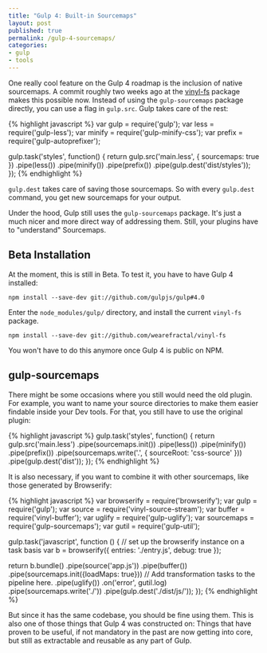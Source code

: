 ```yaml
---
title: "Gulp 4: Built-in Sourcemaps"
layout: post
published: true
permalink: /gulp-4-sourcemaps/
categories:
- gulp
- tools
---
```


One really cool feature on the Gulp 4 roadmap is the inclusion of native
sourcemaps. A commit roughly two weeks ago at the [vinyl-fs](git://github.com/wearefractal/vinyl-fs)
package makes this possible now. Instead of using the `gulp-sourcemaps`
package directly, you can use a flag in `gulp.src`. Gulp takes care of the rest:

{% highlight javascript %}
var gulp        = require('gulp');
var less        = require('gulp-less');
var minify      = require('gulp-minify-css');
var prefix      = require('gulp-autoprefixer');

gulp.task('styles', function() {
  return gulp.src('main.less', { sourcemaps: true })
    .pipe(less())
    .pipe(minify())
    .pipe(prefix())
    .pipe(gulp.dest('dist/styles'));
});
{% endhighlight %}

`gulp.dest` takes care of saving those sourcemaps. So with every `gulp.dest`
command, you get new sourcemaps for your output.

Under the hood, Gulp still uses the `gulp-sourcemaps` package. It's just a
much nicer and more direct way of addressing them. Still, your plugins have
to "understand" Sourcemaps.

## Beta Installation

At the moment, this is still in Beta. To test it, you have to have Gulp 4 installed:

```
npm install --save-dev git://github.com/gulpjs/gulp#4.0
```

Enter the `node_modules/gulp/` directory, and install the current `vinyl-fs`
package.

```
npm install --save-dev git://github.com/wearefractal/vinyl-fs
```

You won't have to do this anymore once Gulp 4 is public on NPM.

## gulp-sourcemaps

There might be some occasions where you still would need the old plugin.
For example, you want to name your source directories to make them easier
findable inside your Dev tools. For that, you still have to use the original plugin:

{% highlight javascript %}
gulp.task('styles', function() {
  return gulp.src('main.less')
    .pipe(sourcemaps.init())
    .pipe(less())
    .pipe(minify())
    .pipe(prefix())
    .pipe(sourcemaps.write('.', { sourceRoot: 'css-source' }))
    .pipe(gulp.dest('dist'));
});
{% endhighlight %}

It is also necessary, if you want to combine it with other sourcemaps, like those
generated by Browserify:

{% highlight javascript %}
var browserify = require('browserify');
var gulp = require('gulp');
var source = require('vinyl-source-stream');
var buffer = require('vinyl-buffer');
var uglify = require('gulp-uglify');
var sourcemaps = require('gulp-sourcemaps');
var gutil = require('gulp-util');

gulp.task('javascript', function () {
  // set up the browserify instance on a task basis
  var b = browserify({
    entries: './entry.js',
    debug: true
  });

  return b.bundle()
    .pipe(source('app.js'))
    .pipe(buffer())
    .pipe(sourcemaps.init({loadMaps: true}))
        // Add transformation tasks to the pipeline here.
        .pipe(uglify())
        .on('error', gutil.log)
    .pipe(sourcemaps.write('./'))
    .pipe(gulp.dest('./dist/js/'));
});
{% endhighlight %}

But since it has the same codebase, you should be fine using them. This is also
one of those things that Gulp 4 was constructed on: Things that have proven
to be useful, if not mandatory in the past are now getting into core, but still
as extractable and reusable as any part of Gulp.
